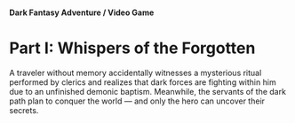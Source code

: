 #### Dark Fantasy Adventure / Video Game

# Part I: Whispers of the Forgotten

A traveler without memory accidentally witnesses a mysterious ritual performed by clerics and realizes that dark forces are fighting within him due to an unfinished demonic baptism. Meanwhile, the servants of the dark path plan to conquer the world — and only the hero can uncover their secrets.